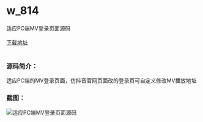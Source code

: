 # w_814
适应PC端MV登录页面源码
<br/></br>
[下载地址](https://www.uuid2.com/814.html "下载地址")
<br/></br>
<h3>源码简介：</h3>
<p>适应PC端的MV登录页面，仿抖音官网页面改的登录页可自定义修改MV播放地址<p>
<h3>截图：</h3>
<img src="https://www.uuid2.com/wp-content/uploads/img/202105/b8163c6527.jpg" alt="适应PC端MV登录页面源码">
